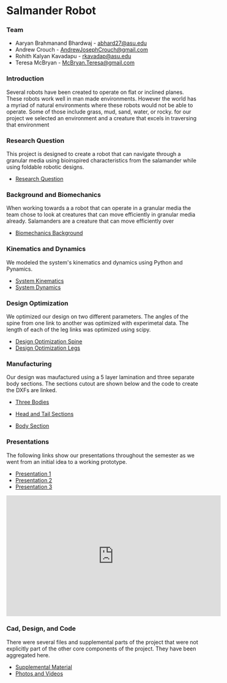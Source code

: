# Salmander Robot
 
### Team
   + Aaryan Brahmanand Bhardwaj - abhard27@asu.edu
   + Andrew Crouch - AndrewJosephCrouch@gmail.com
   + Rohith Kalyan Kavadapu - rkavadap@asu.edu
   + Teresa McBryan - McBryan.Teresa@gmail.com
 
### Introduction

Several robots have been created to operate on flat or inclined planes. These robots work well in man made environments. However the world has a myriad of natural environments where these robots would not be able to operate. Some of those include grass, mud, sand, water, or rocky. for our project we selected an environment and a creature that excels in traversing that environment

### Research Question

This project is designed to create a robot that can navigate through a granular media using bioinspired characteristics from the salamander while using foldable robotic designs.
 

   + [Research Question](/ResearchQuestion.pdf)


### Background and Biomechanics
When working towards a a robot that can operate in a granular media the team chose to look at creatures that can move efficiently in granular media already. Salamanders are a creature that can move efficiently over 

   + [Biomechanics Background](/BioMechanicsBackground.pdf)
 
### Kinematics and Dynamics
We modeled the system's kinematics and dynamics using Python and Pynamics. 

   + [System Kinematics](https://nbviewer.org/github/AJCrouch/SalamaderRobot.github.io/blob/a19765ae71e1ab9df070f28523e19ce3eaf455eb/systemKinematicsNB.ipynb)
   + [System Dynamics](https://nbviewer.org/github/AJCrouch/SalamaderRobot.github.io/blob/a19765ae71e1ab9df070f28523e19ce3eaf455eb/SystemDynamicsNB.ipynb)

### Design Optimization
We optimized our design on two different parameters. The angles of the spine from one link to another was optimized with experimetal data. The length of each of the leg links was optimized using scipy.

   + [Design Optimization Spine](/DesignOptimizationExperiment.pdf)
   + [Design Optimization Legs](https://nbviewer.org/github/AJCrouch/SalamaderRobot.github.io/blob/c5ea497ec2a39c72cb83a0c6665f1f7caa1a7f46/DesignOptimizationNB.ipynb)

### Manufacturing
Our design was maufactured using a 5 layer lamination and three separate body sections. The sections cutout are shown below and the code to create the DXFs are linked.

   + [Three Bodies](/PhotosVideos/Parts.JPG)


   + [Head and Tail Sections](https://nbviewer.org/github/AJCrouch/SalamaderRobot.github.io/blob/219a84c87e8580918a5f6704b5483ba64b610426/Manufacturing/SegmentsDXFsGen%20(1).ipynb)
   + [Body Section](https://nbviewer.org/github/AJCrouch/SalamaderRobot.github.io/blob/219a84c87e8580918a5f6704b5483ba64b610426/Manufacturing/BodyDXF.ipynb)


### Presentations
The following links show our presentations throughout the semester as we went from an initial idea to a working prototype.

   + [Presentation 1](/Presentation.md)
   + [Presentation 2](/Presentation_2.md)
   + [Presentation 3](/Presentation_3.md)

<iframe width="560" height="315" src="https://youtube.com/embed/7NMiD2B9kO0" title="YouTube video player" frameborder="0" allow="accelerometer; autoplay; clipboard-write; encrypted-media; gyroscope; picture-in-picture" allowfullscreen></iframe>


### Cad, Design, and Code
There were several files and supplemental parts of the project that were not explicitly part of the other core components of the project. They have been aggregated here.

   + [Supplemental Material](https://github.com/AJCrouch/SalamaderRobot.github.io/tree/main/SupplementaryFiles)
   + [Photos and Videos](https://github.com/AJCrouch/SalamaderRobot.github.io/tree/main/PhotosVideos)                            
                             

